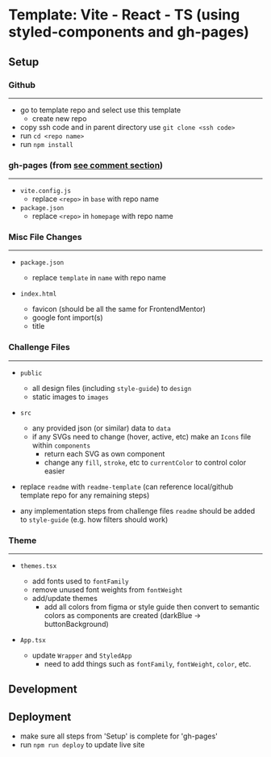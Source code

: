 # Template: Vite - React - TS (using styled-components and gh-pages)

## Setup

### Github

---

- go to template repo and select use this template
  - create new repo
- copy ssh code and in parent directory use `git clone <ssh code>`
- run `cd <repo name>`
- run `npm install`

### gh-pages (from [see comment section](https://dev.to/shashannkbawa/deploying-vite-app-to-github-pages-3ane))

---

- `vite.config.js`
  - replace `<repo>` in `base` with repo name
- `package.json`
  - replace `<repo>` in `homepage` with repo name

### Misc File Changes

---

- `package.json`
  - replace `template` in `name` with repo name
- `index.html`

  - favicon (should be all the same for FrontendMentor)
  - google font import(s)
  - title

### Challenge Files

---

- `public`

  - all design files (including `style-guide`) to `design`
  - static images to `images`

- `src`

  - any provided json (or similar) data to `data`
  - if any SVGs need to change (hover, active, etc) make an `Icons` file within `components`
    - return each SVG as own component
    - change any `fill`, `stroke`, etc to `currentColor` to control color easier

- replace `readme` with `readme-template` (can reference local/github template repo for any remaining steps)
- any implementation steps from challenge files `readme` should be added to `style-guide` (e.g. how filters should work)

### Theme

---

- `themes.tsx`

  - add fonts used to `fontFamily`
  - remove unused font weights from `fontWeight`
  - add/update themes
    - add all colors from figma or style guide then convert to semantic colors as components are created (darkBlue -> buttonBackground)

- `App.tsx`
  - update `Wrapper` and `StyledApp`
    - need to add things such as `fontFamily`, `fontWeight`, `color`, etc.

## Development

## Deployment

- make sure all steps from 'Setup' is complete for 'gh-pages'
- run `npm run deploy` to update live site
